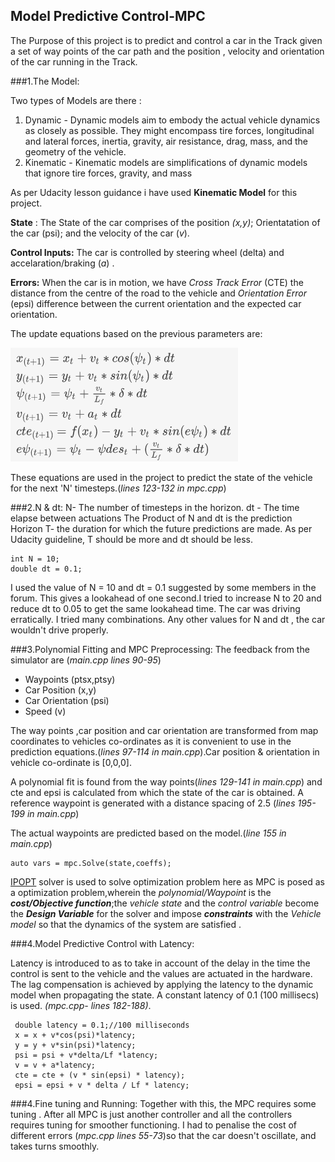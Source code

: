 
[//]: # (Image References)

[image1]: ./Others/Equations.png "Update Equations"


## **Model Predictive Control-MPC** 

The Purpose of this project is to predict and control a car in the Track  given a set of way points of the car path and the position , velocity and orientation of the car running in the Track.

###1.The Model:

  Two types of Models are there :

  1. Dynamic - Dynamic models aim to embody the actual vehicle dynamics as closely as possible.
  They might encompass tire forces, longitudinal and lateral forces, inertia, gravity, air resistance, drag, mass, and the geometry of the vehicle.
  2. Kinematic - Kinematic models are simplifications of dynamic models that ignore tire forces, gravity, and mass

As per Udacity lesson guidance i have used  **Kinematic Model** for this project.

**State** : The State of the car comprises of the position *(x,y)*; Orientatation of the car (psi); and the velocity of the car (*v*).

**Control Inputs:** The car is controlled by steering wheel (delta) and accelaration/braking (*a*) .

**Errors:** When the car is in motion, we have *Cross Track Error* (CTE) the distance from the centre of the road to the vehicle  and *Orientation Error* (epsi) difference between the current orientation and the expected car orientation.

The update equations based on the previous parameters are:

![alt text][image1]


These equations are used in the project to predict the state of the vehicle for the next 'N' timesteps.(*lines 123-132 in mpc.cpp*)

###2.N & dt:
 N- The number of timesteps in the horizon.
 dt - The time elapse between actuations
  The Product of N and dt is the prediction Horizon T- the duration for which the future predictions are made. As per Udacity guideline, T should be more and dt should be less.
  

    int N = 10;
    double dt = 0.1;

I used the value of N = 10 and dt = 0.1 suggested by some members in the forum. This gives a lookahead of one second.I tried to increase N to 20 and reduce dt to 0.05 to get the same lookahead time. The car was driving erratically. I tried many combinations. Any other values for N and dt , the car wouldn't drive properly.

###3.Polynomial Fitting and MPC Preprocessing:
The feedback from the simulator are (*main.cpp lines 90-95*)

 - Waypoints (ptsx,ptsy)
 -  Car Position (x,y) 
 - Car Orientation (psi)
 - Speed (v)
 
The way points ,car position and car orientation are transformed from map coordinates to vehicles co-ordinates as it is convenient to use in the prediction equations.(*lines 97-114 in main.cpp*).Car position & orientation in vehicle co-ordinate is [0,0,0].

A polynomial fit is found from the  way points(*lines 129-141 in main.cpp*) and cte and epsi is calculated from which the state of the car is obtained.
A reference waypoint is generated with a distance spacing of 2.5 (*lines 195-199 in main.cpp*)

The actual waypoints are predicted  based on the model.(*line 155 in main.cpp*)

    auto vars = mpc.Solve(state,coeffs);

[IPOPT](https://projects.coin-or.org/Ipopt) solver is used to solve optimization problem here as MPC is posed as a optimization problem,wherein the *polynomial/Waypoint* is the ***cost/Objective function***;the *vehicle state* and the *control variable* become the ***Design Variable*** for the solver and impose ***constraints*** with the *Vehicle model*  so that the dynamics of the system are satisfied .

###4.Model Predictive Control with Latency:

Latency is introduced to as to take in account of the delay in the time the control is sent to the vehicle and the values are actuated in the hardware.
The lag compensation is achieved by applying the latency to the dynamic model when propagating the state.
 A constant latency of 0.1 (100 millisecs) is used.
 *(mpc.cpp- lines 182-188)*.

     double latency = 0.1;//100 milliseconds
     x = x + v*cos(psi)*latency;
     y = y + v*sin(psi)*latency;
     psi = psi + v*delta/Lf *latency;
     v = v + a*latency;
     cte = cte + (v * sin(epsi) * latency);
     epsi = epsi + v * delta / Lf * latency;

###4.Fine tuning and Running:
Together with this, the MPC requires some tuning . After all MPC is just another controller and all the controllers requires tuning for smoother functioning. I had to penalise the cost of different errors (*mpc.cpp lines 55-73*)so that the car doesn't oscillate, and takes turns smoothly.

